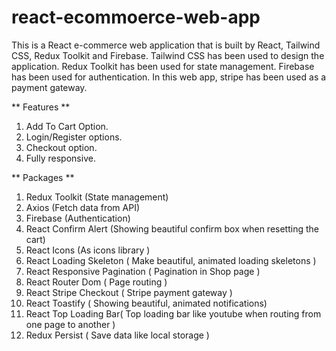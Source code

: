 # react-ecommoerce-web-app
This is a React e-commerce web application that is built by React, Tailwind CSS, Redux Toolkit and Firebase.
Tailwind CSS has been used to design the application.
Redux Toolkit has been used for state management.
Firebase has been used for authentication.
In this web app, stripe has been used as a payment gateway.

** Features **
1. Add To Cart Option.
2. Login/Register options.
3. Checkout option.
4. Fully responsive.


** Packages **
1. Redux Toolkit (State management)
2. Axios (Fetch data from API)
3. Firebase (Authentication)
4. React Confirm Alert (Showing beautiful confirm box when resetting the cart)
5. React Icons (As icons library )
6. React Loading Skeleton ( Make beautiful, animated loading skeletons )
7. React Responsive Pagination ( Pagination in Shop page )
8. React Router Dom ( Page routing )
9. React Stripe Checkout ( Stripe payment gateway )
10. React Toastify ( Showing beautiful, animated notifications)
11. React Top Loading Bar( Top loading bar like youtube when routing from one page to another )
12. Redux Persist ( Save data like local storage )

